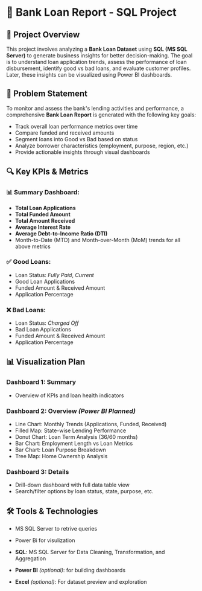 # 🏦 Bank Loan Report - SQL Project

## 📌 Project Overview

This project involves analyzing a **Bank Loan Dataset** using **SQL (MS SQL Server)** to generate business insights for better decision-making. The goal is to understand loan application trends, assess the performance of loan disbursement, identify good vs bad loans, and evaluate customer profiles. Later, these insights can be visualized using Power BI dashboards.

## 🎯 Problem Statement

To monitor and assess the bank's lending activities and performance, a comprehensive **Bank Loan Report** is generated with the following key goals:

- Track overall loan performance metrics over time
- Compare funded and received amounts
- Segment loans into Good vs Bad based on status
- Analyze borrower characteristics (employment, purpose, region, etc.)
- Provide actionable insights through visual dashboards

## 🔍 Key KPIs & Metrics

### 📊 Summary Dashboard:
- **Total Loan Applications**
- **Total Funded Amount**
- **Total Amount Received**
- **Average Interest Rate**
- **Average Debt-to-Income Ratio (DTI)**
- Month-to-Date (MTD) and Month-over-Month (MoM) trends for all above metrics

### ✅ Good Loans:
- Loan Status: *Fully Paid*, *Current*
- Good Loan Applications
- Funded Amount & Received Amount
- Application Percentage

### ❌ Bad Loans:
- Loan Status: *Charged Off*
- Bad Loan Applications
- Funded Amount & Received Amount
- Application Percentage

## 📊 Visualization Plan

### Dashboard 1: **Summary**
- Overview of KPIs and loan health indicators

### Dashboard 2: **Overview** *(Power BI Planned)*
- Line Chart: Monthly Trends (Applications, Funded, Received)
- Filled Map: State-wise Lending Performance
- Donut Chart: Loan Term Analysis (36/60 months)
- Bar Chart: Employment Length vs Loan Metrics
- Bar Chart: Loan Purpose Breakdown
- Tree Map: Home Ownership Analysis

### Dashboard 3: **Details**
- Drill-down dashboard with full data table view
- Search/filter options by loan status, state, purpose, etc.

## 🛠 Tools & Technologies
- MS SQL Server to retrive queries
- Power Bi for visulization

- **SQL**: MS SQL Server for Data Cleaning, Transformation, and Aggregation
- **Power BI** *(optional)*: for building dashboards
- **Excel** *(optional)*: For dataset preview and exploration

